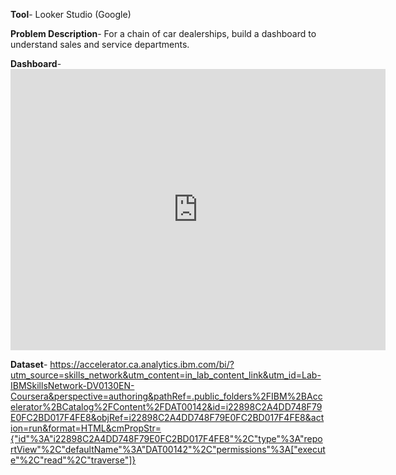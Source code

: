 **Tool**- Looker Studio (Google)

**Problem Description**- For a chain of car dealerships, build a dashboard to understand sales and service departments.

**Dashboard**- <iframe width="600" height="450" src="https://lookerstudio.google.com/embed/reporting/72a5a609-264b-4355-8caf-14fd2170e2bd/page/QjjuE" frameborder="0" style="border:0" allowfullscreen sandbox="allow-storage-access-by-user-activation allow-scripts allow-same-origin allow-popups allow-popups-to-escape-sandbox"></iframe>

**Dataset**- https://accelerator.ca.analytics.ibm.com/bi/?utm_source=skills_network&utm_content=in_lab_content_link&utm_id=Lab-IBMSkillsNetwork-DV0130EN-Coursera&perspective=authoring&pathRef=.public_folders%2FIBM%2BAccelerator%2BCatalog%2FContent%2FDAT00142&id=i22898C2A4DD748F79E0FC2BD017F4FE8&objRef=i22898C2A4DD748F79E0FC2BD017F4FE8&action=run&format=HTML&cmPropStr={"id"%3A"i22898C2A4DD748F79E0FC2BD017F4FE8"%2C"type"%3A"reportView"%2C"defaultName"%3A"DAT00142"%2C"permissions"%3A["execute"%2C"read"%2C"traverse"]}
